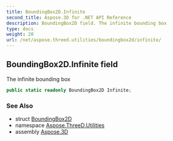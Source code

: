 ```yaml
---
title: BoundingBox2D.Infinite
second_title: Aspose.3D for .NET API Reference
description: BoundingBox2D field. The infinite bounding box
type: docs
weight: 20
url: /net/aspose.threed.utilities/boundingbox2d/infinite/
---
```

## BoundingBox2D.Infinite field

The infinite bounding box

```csharp
public static readonly BoundingBox2D Infinite;
```

### See Also

* struct [BoundingBox2D](../)
* namespace [Aspose.ThreeD.Utilities](../../boundingbox2d/)
* assembly [Aspose.3D](../../../)


